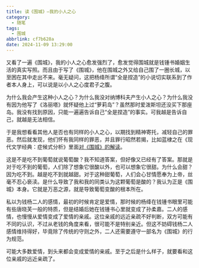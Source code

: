 ```yaml
---
title: 读《围城》—我的小人之心
category:
  - 随笔
tags:
  - 围城
abbrlink: cf7b628a
date: 2024-11-09 13:29:00
---
```

又看了一遍《围城》，我的小人之心愈发强烈了，愈发觉得围城就是钱锺书婚姻生活的真实写照。而且由于写了《围城》，他在围城之外又给自己围了一圈长城，以至困在其中走出不来。毫无疑问，这把杨绛所谓“全是捏造”的小说切实联系到了作者本人身上，可以说是以小人之心度君子之腹。
<!-- more -->

为什么我会产生这种小人之心？为什么我没对纳博科夫产生小人之心？为什么我没有因为他写了《洛丽塔》就怀疑他上过“萝莉岛”？虽然那时爱泼斯坦还没买下那座岛。我没有找到原因，只能一遍遍告诉自己“全是捏造”的事实。可我越是告诉自己，就越是无法相信。

于是我想看看其他人是否也有同样的小人之心，以期找到精神寄托，减轻自己的罪恶。然后就发现，他们怀有我同样的罪恶，并且罪行昭然若揭，比如蓝棣之在《现代文学经典：症候式分析》里面[对《围城》的解读](https://www.zhihu.com/question/66753133/answer/247526836)。

这是不是吃不到葡萄就说葡萄酸？我不知道答案，但好像又已经有了答案。那就是对于吃不到的葡萄，人们除了想象它很酸以外，也可以想象它很甜。为什么会甜？因为吃不到。越是吃不到就越甜。对于这种甜葡萄，人们会心甘情愿奉为上帝，丝毫不忍心亵渎。是什么导致了我和我的同类认为这颗葡萄是酸的？我认为正是《围城》本身。它就是万恶之源，就是导致葡萄变酸的根本所在。

私以为钱杨二人的感情，最初的时候肯定是爱情，那时候的杨绛在钱锺书眼里可能有些唐晓芙一般的特质，但是结婚后她在钱锺书心里就变成了孙柔嘉。二人的感情，也慢慢从爱情变成了爱情的亲戚。这位亲戚的远近亲疏不好判断，双方可能有不同的认识，不过从老钱的角度来看，很可能不是特别亲近。但这不妨碍钱杨二人感情维持得好，毕竟除了传统的守则之外，二人还需要遵守一部名为《围城》的行为规范。

可能大多数爱情，到头来都会变成爱情的亲戚。至于之后是什么样子，就要看和这位亲戚的远近亲疏了。